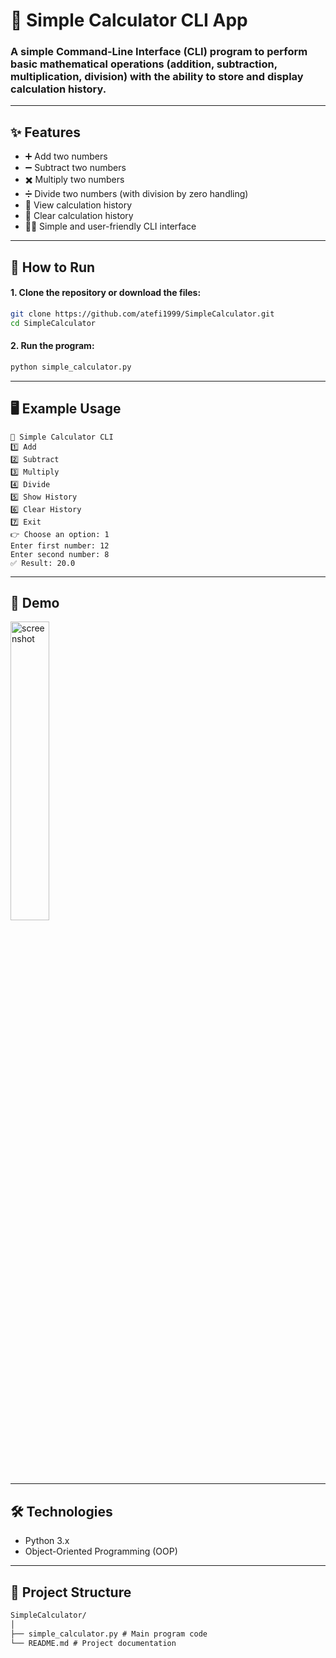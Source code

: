 # 🔢 Simple Calculator CLI App

### A simple Command-Line Interface (CLI) program to perform basic mathematical operations (addition, subtraction, multiplication, division) with the ability to store and display calculation history.

---

## ✨ Features

- ➕ Add two numbers  
- ➖ Subtract two numbers  
- ✖️ Multiply two numbers  
- ➗ Divide two numbers (with division by zero handling)  
- 📜 View calculation history  
- 🧹 Clear calculation history  
- 👨‍💻 Simple and user-friendly CLI interface  

---


## 🚀 How to Run

#### 1. Clone the repository or download the files:
  
```bash
git clone https://github.com/atefi1999/SimpleCalculator.git
cd SimpleCalculator
```

#### 2. Run the program:

```bash
python simple_calculator.py
```

---

## 🖥️ Example Usage

```backtick
🔢 Simple Calculator CLI
1️⃣ Add
2️⃣ Subtract
3️⃣ Multiply
4️⃣ Divide
5️⃣ Show History
6️⃣ Clear History
7️⃣ Exit
👉 Choose an option: 1
Enter first number: 12
Enter second number: 8
✅ Result: 20.0
```
---

## 🎥 Demo

<img  alt="screenshot" src="https://github.com/user-attachments/assets/29a790f2-55a9-463e-b500-abfb00c203d2"  width="35%" />

---

## 🛠️ Technologies

- Python 3.x
- Object-Oriented Programming (OOP)

---

## 📂 Project Structure

```markdown
SimpleCalculator/
│
├── simple_calculator.py # Main program code
└── README.md # Project documentation
```
